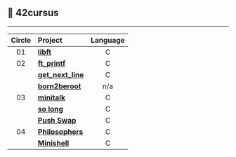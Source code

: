 ## :notebook_with_decorative_cover: 42cursus
---
| Circle | Project                                                                              |            Language            |
| :----: | :----------------------------------------------------------------------------------- | :----------------------------: |
|   01   | [**libft**](https://github.com/joaodibba/42_libft)                                   |               C                |
|   02   | [**ft_printf**](https://github.com/joaodibba/42_printf)                              |               C                |
|        | [**get_next_line**](https://github.com/joaodibba/42_get_next_line)                   |               C                |
|        | [**born2beroot**](https://github.com/joaodibba/42_born2beroot)                       |              n/a               |
|   03   | [**minitalk**](https://github.com/joaodibba/42_minitalk)                             |               C                |
|        | [**so long**](https://github.com/joaodibba/42_so_long)                               |               C                |
|        | [**Push Swap**](https://github.com/joaodibba/42_push_swap)                           |               C                |
|   04   | [**Philosophers**](https://github.com/joaodibba/42_philosophers)                     |               C                |
|        | [**Minishell**](https://github.com/joaodibba/42_minishell)                           |               C                |